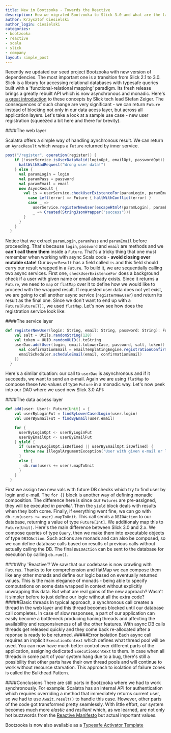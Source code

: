 ```yaml
---
title: New in Bootzooka - Towards the Reactive
description: How we migrated Bootzooka to Slick 3.0 and what are the larger consequences of transforming the codebase to a more reactive approach?
author: Krzysztof Ciesielski
author_login: ciesielski
categories:
- bootzooka
- reactive
- scala
- slick
- company
layout: simple_post
---
```

Recently we updated our seed project Bootzooka with new version of dependencies. The most important one is a transition from Slick 2.1 to 3.0. Slick is a library for accessing relational databases with typesafe queries built with a 'functional-relational mapping' paradigm. Its fresh release brings a greatly rebuilt API which is now asynchronous and monadic. Here's [a great introduction](https://www.parleys.com/tutorial/reactive-slick-database-programming) to these concepts by Slick tech lead Stefan Zeiger.
The consequences of such change are very significant - we can return `Future` instead of blocking not only in our data acess layer, but across all application layers. Let's take a look at a sample use case - new user registration (squeezed a bit here and there for brevity).

####The web layer

Scalatra offers a simple way of handling aynchronous result. We can return an `AynscResult` which wraps a `Future` returned by inner service.

```scala
post("/register", operation(register)) {
    if (!userService.isUserDataValid(loginOpt, emailOpt, passwordOpt)) {
      haltWithBadRequest("Wrong user data!")
    } else {
      val paramLogin = login
      val paramPass = password
      val paramEmail = email
      new AsyncResult {
        val is = userService.checkUserExistenceFor(paramLogin, paramEmail).flatMap {
          case Left(error) => Future { haltWithConflict(error) }
          case _ =>
            userService.registerNewUser(escapeHtml4(paramLogin), paramEmail, paramPass).map(
            _ => Created(StringJsonWrapper("success")))
        }
      }
    }
  }
```

Notice that we extract `paramLogin`, `paramPass` and `paramEmail` before proceeding. That's because `login`, `password` and `email` are methods and we **can't call them them** inside a `Future`. That's a tricky thing that one must remember when working with async Scala code - **avoid closing over mutable state!**
Our `AsyncResult` has a field called `is` and this field should carry our result wrapped in a `Future`. To build it, we are sequentially calling two async services. First one, `checkUserExistenceFor` does a background check if a user with given name or email already exists. Since it returns a `Future`, we need to `map` or `flatMap` over it to define how we would like to proceed with the wrapped result. If requested user data does not yet exist, we are going to call another async service (`registerNewUser`) and return its result as the final one. Since we don't want to end up with a `Future[Future[T]]`, we used `flatMap`. Let's now see how does the registration service look like:

####The service layer

```scala
def registerNewUser(login: String, email: String, password: String): Future[Unit] = {
    val salt = Utils.randomString(128)
    val token = UUID.randomUUID().toString
    userDao.add(User(login, email.toLowerCase, password, salt, token)).flatMap (_ => {
      val confirmationEmail = emailTemplatingEngine.registrationConfirmation(login)
      emailScheduler.scheduleEmail(email, confirmationEmail)
    })
  }
```

Here's a similar situation: our call to `userDao` is asynchronous and if it succeeds, we want to send an e-mail. Again we are using `flatMap` to compose these two values of type `Future` in a monadic way. Let's now peek into our DAO where we used new Slick 3.0 API:

####The data access layer

```scala
def add(user: User): Future[Unit] = {
    val userByLoginFut = findByLowerCasedLogin(user.login)
    val userByEmailFut = findByEmail(user.email)

    for {
      userByLoginOpt <- userByLoginFut
      userByEmailOpt <- userByEmailFut
    } yield {
      if (userByLoginOpt.isDefined || userByEmailOpt.isDefined) {
        throw new IllegalArgumentException("User with given e-mail or login already exists")
      }
      else {
        db.run(users += user).mapToUnit
      }
    }
  }
```

First we assign two new vals with future DB checks which try to find user by login and e-mail. The `for {}` block is another way of defining monadic composition. The difference here is since our `Futures` are pre-assigned, they will be executed *in parallel*. Then the `yield` block deals with results when they both come. Finally, if everything went fine, we can go with `db.run(users += user).mapToUnit`. This call sends a `DBIOAction` to our database, returning a value of type `Future[Int]`. We additionaly map this to `Future[Unit]`.
Here's the main difference between Slick 3.0 and 2.x. We compose queries of type `Query`, then we make them into executable objects of type `DBIOAction`. Such actions are monads and can also be composed, so we can define database calls based on results of previous calls without actually calling the DB. The final `DBIOAction` can be sent to the database for execution by calling `db.run()`.

####Why 'Reactive'?
We saw that our codebase is now crawling with `Futures`. Thanks to for comprehension and flatMap we can compose them like any other monads and define our logic based on eventually returned values. This is the main elegance of monads - being able to specify computations on some data wrapped in context without explicitly unwrapping this data. But what are real gains of the new approach? Wasn't it simpler before to just define our logic without all the extra code?
#####Elasic threads
In typical approach, a synchronous call creates a thread in the web layer and this thread becomes blocked until our database call completes. In case of slow responses, a part of our application can easily become a bottleneck producing haning threads and affecting the availability and responsiveness of all the other features. With async DB calls threads get released quickly and they come back re-allocated after a reponse is ready to be returned.
#####Error isolation
Each async call requires an implicit `ExecutionContext` which defines what thread pool will be used. You can now have much better control over different parts of the application, assigning dedicated `ExecutionContext` to them. In case when all threads in some part of your system hang due to a bug, there's still a possibility that other parts have their own thread pools and will continue to work without resource starvation. This approach to isolation of failure zones is called the Bulkhead Pattern.

####Conclusions
There are still parts in Bootzooka where we had to work synchronously. For example: Scalatra has an internal API for authentication which requires overriding a method that immediately returns current user, so we had to use `Await.result()` to handle this case. However, other parts of the code got transformed pretty seamlessly. With little effort, our system becomes much more *elastic* and *resilient* which, as we learned, are not only hot buzzwords from the [Reactive Manifesto](http://www.reactivemanifesto.org/) but actual important values.

Bootzooka is now also available as a [Typesafe Activator Template](https://www.typesafe.com/activator/template/bootzooka)
